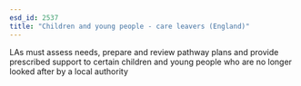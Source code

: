 ```yaml
---
esd_id: 2537
title: "Children and young people - care leavers (England)"
---
```


LAs must assess needs, prepare and review pathway plans and provide prescribed support to certain children and young people who are no longer looked after by a local authority

